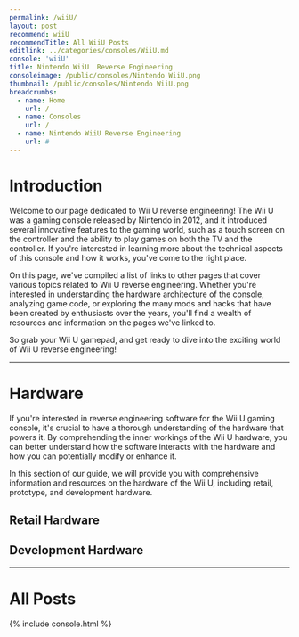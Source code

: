 ```yaml
---
permalink: /wiiU/
layout: post
recommend: wiiU
recommendTitle: All WiiU Posts
editlink: ../categories/consoles/WiiU.md
console: 'wiiU'
title: Nintendo WiiU  Reverse Engineering
consoleimage: /public/consoles/Nintendo WiiU.png
thumbnail: /public/consoles/Nintendo WiiU.png
breadcrumbs:
  - name: Home
    url: /
  - name: Consoles
    url: /
  - name: Nintendo WiiU Reverse Engineering
    url: #
---
```


# Introduction
Welcome to our page dedicated to Wii U reverse engineering! The Wii U was a gaming console released by Nintendo in 2012, and it introduced several innovative features to the gaming world, such as a touch screen on the controller and the ability to play games on both the TV and the controller. If you're interested in learning more about the technical aspects of this console and how it works, you've come to the right place. 

On this page, we've compiled a list of links to other pages that cover various topics related to Wii U reverse engineering. Whether you're interested in understanding the hardware architecture of the console, analyzing game code, or exploring the many mods and hacks that have been created by enthusiasts over the years, you'll find a wealth of resources and information on the pages we've linked to. 

So grab your Wii U gamepad, and get ready to dive into the exciting world of Wii U reverse engineering!

---
# Hardware
If you're interested in reverse engineering software for the Wii U gaming console, it's crucial to have a thorough understanding of the hardware that powers it. By comprehending the inner workings of the Wii U hardware, you can better understand how the software interacts with the hardware and how you can potentially modify or enhance it.

In this section of our guide, we will provide you with comprehensive information and resources on the hardware of the Wii U, including retail, prototype, and development hardware.

## Retail Hardware

## Development Hardware

---
# All Posts
<div>

{% include console.html %}
</div>
